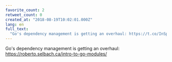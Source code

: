 ```yaml
---
favorite_count: 2
retweet_count: 0
created_at: "2018-08-19T10:02:01.000Z"
lang: en
full_text:
  "Go's dependency management is getting an overhaul: https://t.co/InSpXuyz7y"
---
```


Go's dependency management is getting an overhaul:
<https://roberto.selbach.ca/intro-to-go-modules/>
